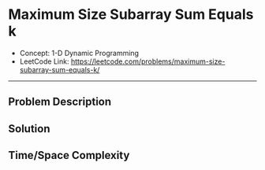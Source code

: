 # Maximum Size Subarray Sum Equals k

- Concept: 1-D Dynamic Programming
- LeetCode Link: https://leetcode.com/problems/maximum-size-subarray-sum-equals-k/

---

## Problem Description

## Solution

## Time/Space Complexity

